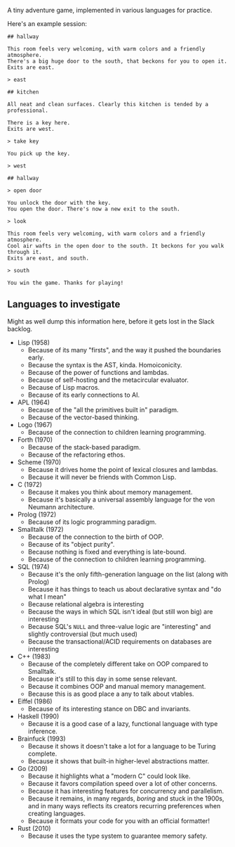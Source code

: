 A tiny adventure game, implemented in various languages for practice.

Here's an example session:

    ## hallway

    This room feels very welcoming, with warm colors and a friendly atmosphere.
    There's a big huge door to the south, that beckons for you to open it.
    Exits are east.

    > east

    ## kitchen

    All neat and clean surfaces. Clearly this kitchen is tended by a professional.

    There is a key here.
    Exits are west.

    > take key

    You pick up the key.

    > west

    ## hallway

    > open door

    You unlock the door with the key.
    You open the door. There's now a new exit to the south.

    > look

    This room feels very welcoming, with warm colors and a friendly atmosphere.
    Cool air wafts in the open door to the south. It beckons for you walk through it.
    Exits are east, and south.

    > south

    You win the game. Thanks for playing!

## Languages to investigate

Might as well dump this information here, before it gets lost in the Slack backlog.

* Lisp (1958)
    * Because of its many "firsts", and the way it pushed the boundaries early.
    * Because the syntax is the AST, kinda. Homoiconicity.
    * Because of the power of functions and lambdas.
    * Because of self-hosting and the metacircular evaluator.
    * Because of Lisp macros.
    * Because of its early connections to AI.
* APL (1964)
    * Because of the "all the primitives built in" paradigm.
    * Because of the vector-based thinking.
* Logo (1967)
    * Because of the connection to children learning programming.
* Forth (1970)
    * Because of the stack-based paradigm.
    * Because of the refactoring ethos.
* Scheme (1970)
    * Because it drives home the point of lexical closures and lambdas.
    * Because it will never be friends with Common Lisp.
* C (1972)
    * Because it makes you think about memory management.
    * Because it's basically a universal assembly language for the von Neumann architecture.
* Prolog (1972)
    * Because of its logic programming paradigm.
* Smalltalk (1972)
    * Because of the connection to the birth of OOP.
    * Because of its "object purity".
    * Because nothing is fixed and everything is late-bound.
    * Because of the connection to children learning programming.
* SQL (1974)
    * Because it's the only fifth-generation language on the list (along with Prolog)
    * Because it has things to teach us about declarative syntax and "do what I mean"
    * Because relational algebra is interesting
    * Because the ways in which SQL isn't ideal (but still won big) are interesting
    * Because SQL's `NULL` and three-value logic are "interesting" and slightly controversial (but much used)
    * Because the transactional/ACID requirements on databases are interesting
* C++ (1983)
    * Because of the completely different take on OOP compared to Smalltalk.
    * Because it's still to this day in some sense relevant.
    * Because it combines OOP and manual memory management.
    * Because this is as good place a any to talk about vtables.
* Eiffel (1986)
    * Because of its interesting stance on DBC and invariants.
* Haskell (1990)
    * Because it is a good case of a lazy, functional language with type inference.
* Brainfuck (1993)
    * Because it shows it doesn't take a lot for a language to be Turing complete.
    * Because it shows that built-in higher-level abstractions matter.
* Go (2009)
    * Because it highlights what a "modern C" could look like.
    * Because it favors compilation speed over a lot of other concerns.
    * Because it has interesting features for concurrency and parallelism.
    * Because it remains, in many regards, *boring* and stuck in the 1900s, and in many ways reflects its creators recurring preferences when creating languages.
    * Because it formats your code for you with an official formatter!
* Rust (2010)
    * Because it uses the type system to guarantee memory safety.
